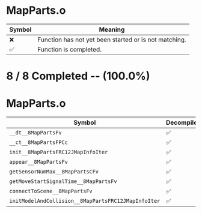 # MapParts.o
| Symbol | Meaning 
| ------------- | ------------- 
| :x: | Function has not yet been started or is not matching. 
| :white_check_mark: | Function is completed. 


# 8 / 8 Completed -- (100.0%)
# MapParts.o
| Symbol | Decompiled? |
| ------------- | ------------- |
| `__dt__8MapPartsFv` | :white_check_mark: |
| `__ct__8MapPartsFPCc` | :white_check_mark: |
| `init__8MapPartsFRC12JMapInfoIter` | :white_check_mark: |
| `appear__8MapPartsFv` | :white_check_mark: |
| `getSensorNumMax__8MapPartsCFv` | :white_check_mark: |
| `getMoveStartSignalTime__8MapPartsFv` | :white_check_mark: |
| `connectToScene__8MapPartsFv` | :white_check_mark: |
| `initModelAndCollision__8MapPartsFRC12JMapInfoIter` | :white_check_mark: |
